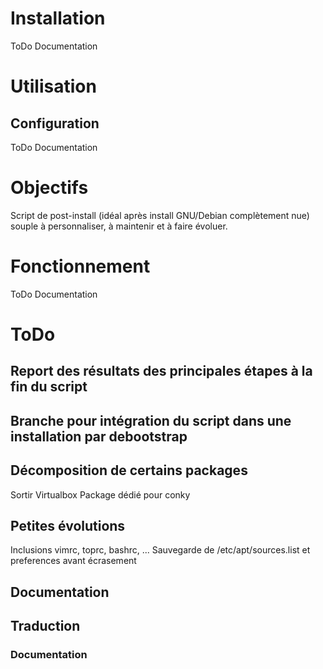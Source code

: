 Installation
============
ToDo Documentation

Utilisation
===========
Configuration
-------------
ToDo Documentation

Objectifs
=========
Script de post-install (idéal après install GNU/Debian complètement nue) souple à personnaliser, à maintenir et à faire évoluer.

Fonctionnement
==============
ToDo Documentation

ToDo
====
Report des résultats des principales étapes à la fin du script
--------------------------------------------------------------

Branche pour intégration du script dans une installation par debootstrap
------------------------------------------------------------------------

Décomposition de certains packages
----------------------------------
Sortir Virtualbox
Package dédié pour conky

Petites évolutions
------------------
Inclusions vimrc, toprc, bashrc, ...
Sauvegarde de /etc/apt/sources.list et preferences avant écrasement

Documentation
-------------

Traduction
----------
### Documentation

